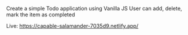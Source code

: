 Create a simple Todo application using Vanilla JS
User can add, delete, mark the item as completed

Live:
https://capable-salamander-7035d9.netlify.app/
